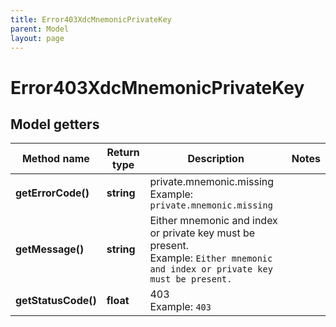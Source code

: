 ```yaml
---
title: Error403XdcMnemonicPrivateKey
parent: Model
layout: page
---
```


# Error403XdcMnemonicPrivateKey

## Model getters

Method name | Return type | Description | Notes
------------ | ------------- | ------------- | -------------
**getErrorCode()** | **string** | private.mnemonic.missing <br>Example: `private.mnemonic.missing` |
**getMessage()** | **string** | Either mnemonic and index or private key must be present. <br>Example: `Either mnemonic and index or private key must be present.` |
**getStatusCode()** | **float** | 403 <br>Example: `403` |

